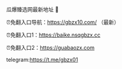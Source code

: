 瓜爆臻选网最新地址 👋

⏰免翻入口导航：https://gbzx10.com/ （最新）

⏰免翻入口1：https://baike.nsqgbzx.cc

⏰免翻入口2：https://guabaozx.com

telegram:https://t.me/gbzx01
